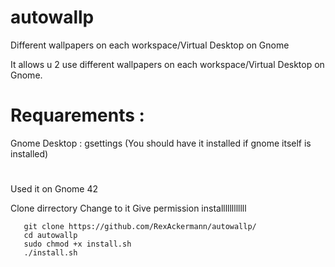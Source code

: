 # autowallp
Different wallpapers on each workspace/Virtual Desktop on Gnome



It allows u 2 use different wallpapers on each workspace/Virtual Desktop on Gnome.



# Requarements :
Gnome Desktop : gsettings (You should have it installed if gnome itself is installed)

#

Used it on Gnome 42



Clone dirrectory
Change to it
Give permission
installllllllllll


```
   git clone https://github.com/RexAckermann/autowallp/
   cd autowallp
   sudo chmod +x install.sh
   ./install.sh
```
